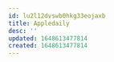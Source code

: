 ```yaml
---
id: lu2l12dvswb0hkg33eojaxb
title: Appledaily
desc: ''
updated: 1648613477814
created: 1648613477814
---
```


